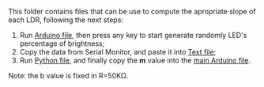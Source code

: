 This folder contains files that can be use to compute the apropriate slope of each LDR, following the next steps:

1. Run [Arduino file](https://github.com/Guilherme-Viegas/SCTDR/blob/master/Labs_Almeida/training_data/training_data.ino), then press any key to start generate randomly LED's percentage of brightness;
2. Copy the data from Serial Monitor, and paste it into [Text file](https://github.com/Guilherme-Viegas/SCTDR/blob/master/Labs_Almeida/training_data/training_data.txt);
3. Run [Python file](https://github.com/Guilherme-Viegas/SCTDR/blob/master/Labs_Almeida/training_data/training_data.py), and finally copy the **m** value into the [main Arduino file](https://github.com/Guilherme-Viegas/SCTDR/blob/master/Labs_Almeida/session_1/session_1.ino).

Note: the b value is fixed in R=50KΩ.
